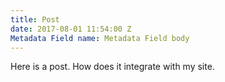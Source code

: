 ```yaml
---
title: Post
date: 2017-08-01 11:54:00 Z
Metadata Field name: Metadata Field body
---
```


Here is a post. How does it integrate with my site. 